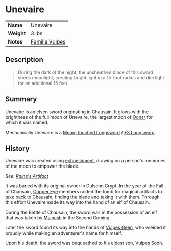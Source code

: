 # Unevaire

|||
| --- | --- |
| **Name** | Unevaire | item.2
| **Weight** | 3 lbs |
| **Notes** | [Familia Vulpes](../../organisations/familia-vulpes.md) |

## Description

> During the dark of the night, the unsheathed blade of this sword sheds moonlight, creating bright light in a 15-foot radius and dim light for an additional 15 feet.

## Summary

Unevaire is an elven sword originating in Chausain. It glows with the brightness of the full moon of Unevaire, the largest moon of [Oonar](../../planes/oonar.md) for which it was named.

Mechanically Unevaire is a [Moon-Touched Longsword](https://www.dndbeyond.com/magic-items/moon-touched-sword-longsword) / [+3 Longsword](https://www.dndbeyond.com/magic-items/longsword-3).

## History

Unevaire was created using [echneshment](../../mechanics/magic/echneshment.md), drawing on a person's memories of the moon to empower the blade.

*See: [Raine's Artifact](../../campaigns/O2-raines-artifact.md)*

It was buried with its original owner in Dulsenn Crypt. In the year of the Fall of Chausain, [Copper Eye](../../organisations/copper-eye.md) members raided the tomb for magical artifacts to take back to Chausain, finding the blade and taking it with them. Through this effort Unevaire made its way into the hand of an elf of Chausain.

During the Battle of Chausain, the sword was in the possession of an elf that was taken by [Malnesh](../../gods/deities/malnesh.md) in the Second Coming.

Later the sword found its way into the hands of [Vulpes Geen](../../characters/vulpes-geen.md), who wielded it proudly while making an adventurer's name for himself.

Upon his death, the sword was bequeathed to his eldest son, [Vulpes Soon](../../characters/vulpes-soon.md).
